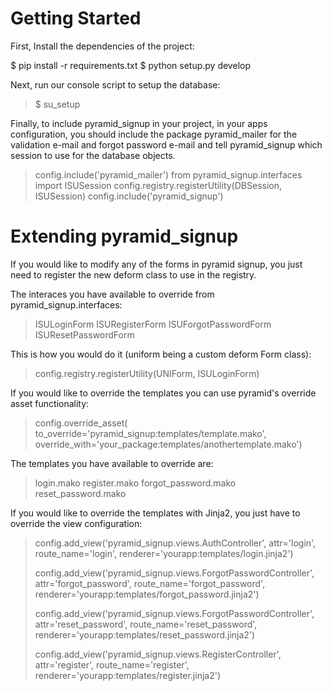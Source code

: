 Getting Started
=====================
First, Install the dependencies of the project:

  $ pip install -r requirements.txt
  $ python setup.py develop

Next, run our console script to setup the database:

> $ su_setup <your app config.ini>

Finally, to include pyramid_signup in your project, in your apps configuration,
you should include the package pyramid_mailer for the validation e-mail and forgot
password e-mail and tell pyramid_signup which session to use for the database objects.

>  config.include('pyramid_mailer')
>  from pyramid_signup.interfaces import ISUSession
>  config.registry.registerUtility(DBSession, ISUSession)
>  config.include('pyramid_signup')

Extending pyramid_signup
=============================
If you would like to modify any of the forms in pyramid signup, you just need
to register the new deform class to use in the registry.

The interaces you have available to override from pyramid_signup.interfaces:

>  ISULoginForm
>  ISURegisterForm
>  ISUForgotPasswordForm
>  ISUResetPasswordForm

This is how you would do it (uniform being a custom deform Form class):

>  config.registry.registerUtility(UNIForm, ISULoginForm)

If you would like to override the templates you can use pyramid's override asset 
functionality:

>    config.override_asset(
>         to_override='pyramid_signup:templates/template.mako',
>         override_with='your_package:templates/anothertemplate.mako')

The templates you have available to override are:
>  login.mako
>  register.mako
>  forgot_password.mako
>  reset_password.mako

If you would like to override the templates with Jinja2, you just have to override
the view configuration:

>    config.add_view('pyramid_signup.views.AuthController', attr='login', route_name='login',
>            renderer='yourapp:templates/login.jinja2')
>
>    config.add_view('pyramid_signup.views.ForgotPasswordController', attr='forgot_password', route_name='forgot_password',
>            renderer='yourapp:templates/forgot_password.jinja2')
>
>    config.add_view('pyramid_signup.views.ForgotPasswordController', attr='reset_password', route_name='reset_password',
>            renderer='yourapp:templates/reset_password.jinja2')
>
>    config.add_view('pyramid_signup.views.RegisterController', attr='register', route_name='register',
>            renderer='yourapp:templates/register.jinja2')

